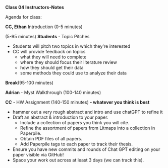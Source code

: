 **Class 04 Instructors-Notes**

Agenda for class:

**CC, Ethan** Introduction (0-5 minutes)


(5-95 minutes)
**Students** - Topic Pitches
- Students will pitch two topics in which they're interested
- CC will provide feedback on topics
  - what they will need to complete
  - where they should focus their literature review
  - how they should get their data
  - some methods they could use to analyze their data

 **Break**(95-100 minutes)

 **Adrian** - Myst Walkthrough (100-140 minutes)

 **CC** - HW Assignment (140-150 minutes)
**- whatever you think is best**
 - hammer out a very rough abstract and intro and use chatGPT to refine it
 - Draft an abstract & introduction to your paper.
   - Include a collection of papers you think you will cite.
   - Refine the assortment of papers from Litmaps into a collection in Paperpile.
   - Obtain PDF files of all papers.
   - Add Paperpile tags to each paper to track their thesis.
 - Ensure you have new commits and rounds of Chat GPT editing on your paper visible via GitHub!
 - Space your work out across at least 3 days (we can track this).
